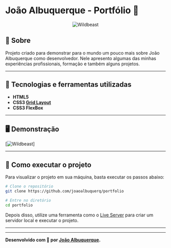 # João Albuquerque - Portfólio 🐺
<p align="center">
<img src="https://i.imgur.com/Got9cY4.png" alt="Wildbeast" title="Wildbeast">
</p>

## 📖 Sobre   
Projeto criado para demonstrar para o mundo um pouco mais sobre João Albuquerque como desenvolvedor. Nele apresento algumas das minhas experiências profissionais, formação e também alguns projetos. 

---

## 🚀 Tecnologias e ferramentas utilizadas
- **HTML5**
- **CSS3 [Grid Layout](https://developer.mozilla.org/pt-BR/docs/Web/CSS/CSS_Grid_Layout/Basic_Concepts_of_Grid_Layout)** 
- **CSS3 FlexBox**


---

## 🖥️ Demonstração
[![Wildbeast](https://i.imgur.com/upmH0Dd.png "Clique para acessar o projeto")]  



---

## 🔧 Como executar o projeto

Para visualizar o projeto em sua máquina, basta executar os passos abaixo:

```bash
# Clone o repositório
git clone https://github.com/joaoalbuquerq/portfolio

# Entre no diretório
cd portfolio
```
Depois disso, utilize uma ferramenta como o [Live Server](https://marketplace.visualstudio.com/items?itemName=ritwickdey.LiveServer) para criar um servidor local e executar o projeto.

---

---
**Desenvolvido com 💜 por [João Albuquerque](https://github.com/joaoalbuquerq/).**
